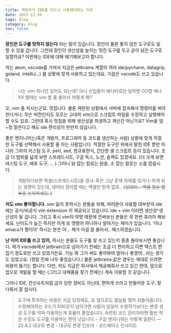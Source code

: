 ```yaml
---
title: 개발자가 IDE를 반드시 사용해야하는 이유
date: 2022-12-30
tags: blog
category: blog
toc: false
---
```



**장인은 도구를 탓하지 않는다** 라는 말이 있습니다. 장인이 물론 좋지 않은 도구로도 일 할 수 있을 겁니다. 그런데 장인이 생산성을 높이는 멋진 도구를 두고 굳이 낡은 도구로 일할까요? 이번에는 IDE에 대해 얘기해보고자 합니다.

저는 atom, vscode를 거쳐서 지금은 jetbrains 계열의 여러 ide(pycharm, datagrip, goland, intelliJ…) 를 상황에 맞게 사용하고 있는데요, 가끔은 vscode도 쓰고 있습니다.

> 나는 vim 하나만 있어도 되는데? 아니 신입들이 에디터로만 일하면 OO할 때나 XX 할때는 vim 할 줄 몰라서 어떻게 해?’

오, vim 좀 치시는군요. 멋집니다. 물론 제한된 상황에서 서버에 접속해서 명령어를 써야한다거나, 무슨 버전인지도 모르는 고대의 vim으로 스크립트 파일을 수정하고 실행해야할 수도 있죠. 그런데 혹시 멋짐을 위해 생산성을 희생하고 계신건 아닌가요? Vim을 엄~청 잘쓴다고 해도 ide 편리성이 만만치 않습니다.

좋은 엔지니어는(혹은 개발자, 프로그래머 등 코드를 생산하는 사람) 상황에 맞게 적절한 도구를 선택해서 사용할 줄 아는 사람입니다. 적절한 도구란 위에서 말한 IDE 뿐만 아니라 그외의 커스텀 도구, perl, sed, 정규표현식, 간단한 셸 스크립트 등이 있습니다. 조금 더 범위를 넓게 보면 스프레드시트, 구글 독스, 노션, 슬랙도 있겠네요. (더 크게 보면 테스팅 도구, 배포 도구, … ) 그러니 닭 잡는 칼로는 닭을, 소 잡는 칼로는 소를 잡읍시다.

> 개발하다보면 엑셀(스프레드시트)을 경시-혹은 그냥 존재 자체를 잊거나-하게 되는 경향이 있는데, 데이터 정리할 때는 엑셀만 한게 없죠.. ~~(김대리… 엑셀 팡숀 함부로 쓰지마세요..)~~

**저도 vim 좋아합니다.** vim 잃지 못하시는 분들을 위해, 여러분이 사용할 대부분의 ide에는 공식/비공식 vim extension 이 제공되고 있습니다. ide + vim 이라면 생산성^생산성이 될 겁니다. 그리고 혹시 vim의 악명 때문에 안써보신 분들은 꼭 한번 츄라이 해보세요. 난이도가 높긴 하지만 이게 또 명령어 하나하나 알아가는 재미가 있습니다. ‘아냐 emacs가 짱이야’ 하시는 분은 아… 제가 이걸 잘 몰라서.. 패스하겠습니다.  

**난 이미 IDE를 쓰고 있어,** 하시는 분들도 도구를 잘 쓰고 있는지 종종 돌아보시면 좋습니다. 제가 vscode에서 jetbrain으로 넘어가기 전에는 조금 더 편리하고 이쁜 텍스트 편집기 정도로만 쓰고 있었거든요. 기능 뭐 그거 써도 좋아봐야 얼마나 좋겠어.. 라는 생각도 있었고요. (정말 진짜 너무 좋았습니다.) 물론 jetbrains 같은 경우는 제대로 쓰려면 비용이 들기는 합니다. 다만, 저도 지금은 회사에서 제공해줘서 쓰고 있긴 한데, 앞으로 업으로 개발을 할 때는 (그리고 대체품을 찾기 전에는) 계속 이용할 것 같습니다.

그러니 IDE, 전신슈트처럼 금지 당한 장비도 아닌데, 편하게 쓰라고 만들어둔 도구, 잘 다뤄서 잘 씁시다.

> 도구에 투자하는 비용은 지금 당장에도, 또 앞으로도 결실을 맺어 되돌아옵니다. 수정해야하는 코드가 500곳이 넘어가면 사람이 일일이 수정하기보다는 변경 생성 도구를 익혀 이용하는게 효율이 좋았습니다. 숙련된 코드 관리자라면 훨씬 적은 수정도 도구를 이용하는 편이 낫습니다.- 구글 엔지니어는 이렇게 일한다 — 22.4.2 대규모 변경 - 대규모 변경 인프라 - 코드베이스 인사이트
